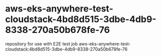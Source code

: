 # aws-eks-anywhere-test-cloudstack-4bd8d515-3dbe-4db9-8338-270a50b678fe-76
repository for use with E2E test job aws-eks-anywhere-test-cloudstack:4bd8d515-3dbe-4db9-8338-270a50b678fe-76
